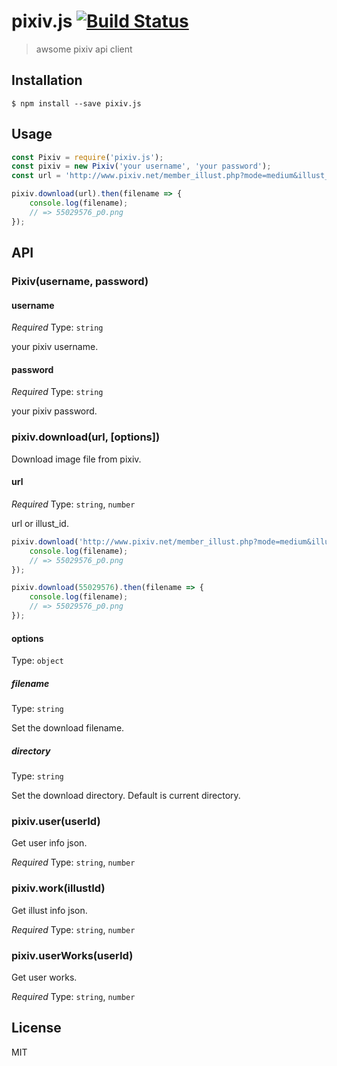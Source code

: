 # pixiv.js [![Build Status](https://travis-ci.org/akameco/pixiv.js.svg?branch=master)](https://travis-ci.org/akameco/pixiv.js)

> awsome pixiv api client

## Installation

```
$ npm install --save pixiv.js
```

## Usage

```js
const Pixiv = require('pixiv.js');
const pixiv = new Pixiv('your username', 'your password');
const url = 'http://www.pixiv.net/member_illust.php?mode=medium&illust_id=55029576';

pixiv.download(url).then(filename => {
	console.log(filename);
	// => 55029576_p0.png
});
```

## API

### Pixiv(username, password)

#### username

*Required*
Type: `string`

your pixiv username.

#### password

*Required*
Type: `string`

your pixiv password.

### pixiv.download(url, [options])

Download image file from pixiv.

#### url

*Required*
Type: `string`, `number`

url or illust_id.

```js
pixiv.download('http://www.pixiv.net/member_illust.php?mode=medium&illust_id=55029576').then(filename => {
	console.log(filename);
	// => 55029576_p0.png
});

pixiv.download(55029576).then(filename => {
	console.log(filename);
	// => 55029576_p0.png
});
```

#### options

Type: `object`

##### filename

Type: `string`

Set the download filename.

##### directory

Type: `string`

Set the download directory.
Default is current directory.

### pixiv.user(userId)

Get user info json.

*Required*
Type: `string`, `number`

### pixiv.work(illustId)

Get illust info json.

*Required*
Type: `string`, `number`

### pixiv.userWorks(userId)

Get user works.

*Required*
Type: `string`, `number`


## License

MIT
